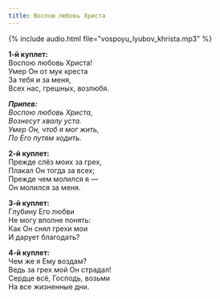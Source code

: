 ```yaml
---
title: Воспою любовь Христа
---
```

{% include audio.html file="vospoyu_lyubov_khrista.mp3" %}

**1-й куплет:**  
Воспою любовь Христа!  
Умер Он от мук креста  
За тебя и за меня,  
Всех нас, грешных, возлюбя.

*__Припев:__  
Воспою любовь Христа,  
Вознесут хвалу уста.  
Умер Он, чтоб я мог жить,  
По Его путям ходить.*

**2-й куплет:**  
Прежде слёз моих за грех,  
Плакал Он тогда за всех;  
Прежде чем молился я —  
Он молился за меня.

**3-й куплет:**  
Глубину Его любви  
Не могу вполне понять:  
Как Он снял грехи мои  
И дарует благодать?

**4-й куплет:**  
Чем же я Ему воздам?  
Ведь за грех мой Он страдал!  
Сердце всё, Господь, возьми  
На все жизненные дни.
